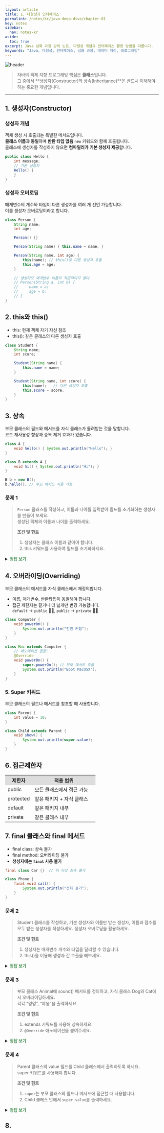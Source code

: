 ```yaml
---
layout: article
title: 1. 다형성과 인터페이스
permalink: /notes/kr/java-deep-dive/chapter-01
key: notes
sidebar:
  nav: notes-kr
aside:
  toc: true
excerpt: Java 심화 과정 강의 노트, 다형성 개념과 인터페이스 활용 방법을 다룹니다.
keywords: "Java, 다형성, 인터페이스, 심화 과정, 데이터 처리, 프로그래밍"
---
```


<style>
    img {

    }
    .blue-bold {
        color: #203BB0;
        font-weight: 900;
    }
    .red-bold {
        color: #D53C41;
        font-weight: 900;
    }
    .green-bold {
        color: #448F52;
        font-weight: 900;
    }
    .yellow-bold {
        color: #BD8739;
        font-weight: 900;
    }
    .text-underline {
        text-decoration: underline;
    }
</style>

![header](https://capsule-render.vercel.app/api?type=waving&height=300&color=gradient&text=Java%20DeepDive&reversal=false&textBg=false)

>자바의 객체 지향 프로그래밍 핵심은 **클래스**입니다.  
>그 중에서 **생성자(Constructor)와 상속(Inheritance)**은 반드시 이해해야 하는 중요한 개념입니다.

---

## 1. 생성자(Constructor)

### 생성자 개념
객체 생성 시 호출되는 특별한 메서드입니다.   
**클래스 이름과 동일**하며 **반환 타입 없음** `new` 키워드와 함께 호출됩니다.   
클래스에 생성자를 작성하지 않으면 **컴파일러가 기본 생성자 제공**합니다.

```java
public class Hello {
    int message;
    // 기본 생성자
    Hello() {
    }
}
```

### 생성자 오버로딩
매개변수의 개수와 타입이 다른 생성자를 여러 개 선언 가능합니다.   
이를 생성자 오버로딩이라고 합니다.

```java
class Person {
    String name;
    int age;

    Person() {}

    Person(String name) { this.name = name; }

    Person(String name, int age) { 
        this(name); // this()로 다른 생성자 호출
        this.age = age; 
    }

    // 생성자으 매개변수 이름이 직관적이지 않다.
    // Person(String a, int b) {
    //     name = a;
    //     age = b;
    // }
}
```

## 2. this와 this()
* this: 현재 객체 자기 자신 참조
* this(): 같은 클래스의 다른 생성자 호출

```java
class Student {
    String name;
    int score;

    Student(String name) {
        this.name = name;
    }

    Student(String name, int score) {
        this(name);   // 다른 생성자 호출
        this.score = score;
    }
}
```

## 3. 상속
부모 클래스의 필드와 메서드를 자식 클래스가 물려받는 것을 말합니다.   
코드 재사용성 향상과 중복 제거 효과가 있습니다.

```java
class A {
    void hello() { System.out.println("Hello"); }
}

class B extends A {
    void hi() { System.out.println("Hi"); }
}

B b = new B();
b.hello(); // 부모 메서드 사용 가능
```

### 문제 1
> `Person` 클래스를 작성하고, 이름과 나이를 입력받아 필드를 초기화하는 생성자를 만들어 보세요.   
> 생성된 객체의 이름과 나이를 출력하세요.
>
> **조건 및 힌트**
> 1. 생성자는 클래스 이름과 같아야 합니다.
> 2. this 키워드를 사용하여 필드를 초기화하세요.

<details>
  <summary><span class="green-bold">정답 보기</span></summary>

  <pre><code class="language-python">
  class Person {
      String name;
      int age;

      Person(String name, int age) {
          this.name = name;
          this.age = age;
      }
  }

  public class Main {
      public static void main(String[] args) {
          Person p = new Person("홍길동", 25);
          System.out.println("이름: " + p.name);
          System.out.println("나이: " + p.age);
      }
  }
  </code></pre>
</details>

## 4. 오버라이딩(Overriding)
부모 클래스의 메서드를 자식 클래스에서 재정의합니다.   

* 이름, 매개변수, 반환타입이 동일해야 합니다.
* 접근 제한자는 같거나 더 넓게만 변경 가능합니다.   
`default` → `public` 🙆‍♂️, `public` → `private` 🙅‍♀️

```java
class Computer {
    void powerOn() {
        System.out.println("전원 켜짐");
    }
}

class Mac extends Computer {
    // 애노테이션 권장!
    @Override
    void powerOn() {
        super.powerOn(); // 부모 메서드 호출
        System.out.println("Boot MacOSX");
    }
}
```

### 5. Super 키워드
부모 클래스의 필드나 메서드를 참조할 때 사용합니다.

```java
class Parent {
    int value = 10;
}

class Child extends Parent {
    void show() {
        System.out.println(super.value);
    }
}
```

## 6. 접근제한자
<table>
  <colgroup>
    <col width="30%" />
    <col width="70%" />
  </colgroup>
  <tr align="center" style="background-color: #ddd;">
    <th>제한자</th>
    <th>적용 범위</th>
  </tr>
  <tr>
    <td>public</td>
    <td>모든 클래스에서 접근 가능</td>
  </tr>
  <tr>
    <td>protected</td>
    <td>같은 패키지 + 자식 클래스</td>
  </tr>
  <tr>
    <td>default</td>
    <td>같은 패키지 내부</td>
  </tr>
  <tr>
    <td>private</td>
    <td>같은 클래스 내부</td>
  </tr>
</table>

## 7. final 클래스와 final 메서드
* final class: 상속 불가
* final method: 오버라이딩 불가
* **생성자에는 `final` 사용 불가**

```java
final class Car {}  // 더 이상 상속 불가

class Phone {
    final void call() {
        System.out.println("전화 걸기");
    }
}
```

### 문제 2
> Student 클래스를 작성하고, 기본 생성자와 이름만 받는 생성자, 이름과 점수를 모두 받는 생성자를 작성하세요.
> 생성자 오버로딩을 활용하세요.
> 
> **조건 및 힌트**
> 1. 생성자는 매개변수 개수와 타입을 달리할 수 있습니다.
> 2. this()를 이용해 생성자 간 호출을 해보세요.

<details>
  <summary><span class="green-bold">정답 보기</span></summary>

  <pre><code class="language-python">
    class Student {
        String name;
        int score;

        Student() {}

        Student(String name) {
            this.name = name;
        }

        Student(String name, int score) {
            this(name);       // 다른 생성자 호출
            this.score = score;
        }
    }

    public class Main {
        public static void main(String[] args) {
            Student s1 = new Student("철수");
            Student s2 = new Student("영희", 90);
            System.out.println(s1.name);
            System.out.println(s2.name + " - " + s2.score);
        }
    }
  </code></pre>
</details>

### 문제 3
> 부모 클래스 Animal에 sound() 메서드를 정의하고, 자식 클래스 Dog와 Cat에서 오버라이딩하세요.   
> 각각 “멍멍”, “야옹”을 출력하세요.
> 
> **조건 및 힌트**
> 1. extends 키워드를 사용해 상속하세요.
> 2. `@Override` 애노테이션을 붙여주세요.

<details>
  <summary><span class="green-bold">정답 보기</span></summary>

  <pre><code class="language-python">
    class Animal {
        void sound() {
            System.out.println("소리");
        }
    }

    class Dog extends Animal {
        @Override
        void sound() {
            System.out.println("멍멍");
        }
    }

    class Cat extends Animal {
        @Override
        void sound() {
            System.out.println("야옹");
        }
    }

    public class Main {
        public static void main(String[] args) {
            Animal a1 = new Dog();
            Animal a2 = new Cat();
            a1.sound();  // 멍멍
            a2.sound();  // 야옹
        }
    }
  </code></pre>
</details>

### 문제 4
> Parent 클래스의 value 필드를 Child 클래스에서 출력하도록 하세요.   
> super 키워드를 사용해야 합니다.
> 
> **조건 및 힌트**
> 1. `super`는 부모 클래스의 필드나 메서드에 접근할 때 사용합니다.
> 2. Child 클래스 안에서 `super.value`를 출력하세요.

<details>
  <summary><span class="green-bold">정답 보기</span></summary>

  <pre><code class="language-python">
    class Parent {
        int value = 100;
    }

    class Child extends Parent {
        void showValue() {
            System.out.println("부모 value = " + super.value);
        }
    }

    public class Main {
        public static void main(String[] args) {
            Child c = new Child();
            c.showValue();
        }
    }
  </code></pre>
</details>

## 8. 